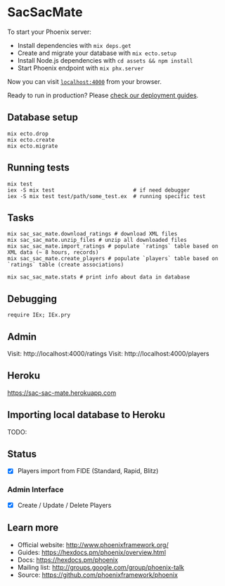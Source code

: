 # SacSacMate

To start your Phoenix server:

  * Install dependencies with `mix deps.get`
  * Create and migrate your database with `mix ecto.setup`
  * Install Node.js dependencies with `cd assets && npm install`
  * Start Phoenix endpoint with `mix phx.server`

Now you can visit [`localhost:4000`](http://localhost:4000) from your browser.

Ready to run in production? Please [check our deployment guides](https://hexdocs.pm/phoenix/deployment.html).


## Database setup

```
mix ecto.drop
mix ecto.create
mix ecto.migrate
```

## Running tests

```
mix test
iex -S mix test                         # if need debugger
iex -S mix test test/path/some_test.ex  # running specific test
```

## Tasks

```
mix sac_sac_mate.download_ratings # download XML files
mix sac_sac_mate.unzip_files # unzip all downloaded files
mix sac_sac_mate.import_ratings # populate `ratings` table based on XML data (~ 8 hours, records)
mix sac_sac_mate.create_players # populate `players` table based on `ratings` table (create associations)

mix sac_sac_mate.stats # print info about data in database
```

## Debugging

```
require IEx; IEx.pry
```

## Admin

Visit: http://localhost:4000/ratings
Visit: http://localhost:4000/players

## Heroku

https://sac-sac-mate.herokuapp.com

## Importing local database to Heroku

TODO:

## Status
- [x] Players import from FIDE (Standard, Rapid, Blitz)

### Admin Interface
- [x] Create / Update / Delete Players

## Learn more

  * Official website: http://www.phoenixframework.org/
  * Guides: https://hexdocs.pm/phoenix/overview.html
  * Docs: https://hexdocs.pm/phoenix
  * Mailing list: http://groups.google.com/group/phoenix-talk
  * Source: https://github.com/phoenixframework/phoenix

